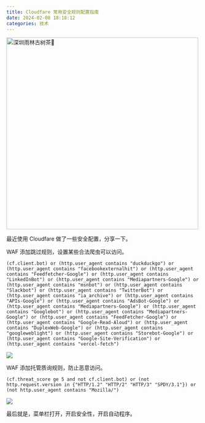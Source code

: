 ```yaml
---
title: Cloudfare 常用安全规则配置指南
date: 2024-02-08 18:18:12
categories: 技术
---
```


<img src="/images/cloudfare-rule/cover.jpg" width = "500" alt="深圳雨林古树茶🍵" />

最近使用 Cloudfare 做了一些安全配置，分享一下。

WAF 添加跳过规则，设置某些合法爬虫可以访问。

```
(cf.client.bot) or (http.user_agent contains "duckduckgo") or (http.user_agent contains "facebookexternalhit") or (http.user_agent contains "Feedfetcher-Google") or (http.user_agent contains "LinkedInBot") or (http.user_agent contains "Mediapartners-Google") or (http.user_agent contains "msnbot") or (http.user_agent contains "Slackbot") or (http.user_agent contains "TwitterBot") or (http.user_agent contains "ia_archive") or (http.user_agent contains "APIs-Google") or (http.user_agent contains "AdsBot-Google") or (http.user_agent contains "Mediapartners-Google") or (http.user_agent contains "Googlebot") or (http.user_agent contains "Mediapartners-Google") or (http.user_agent contains "FeedFetcher-Google") or (http.user_agent contains "Google-Read-Aloud") or (http.user_agent contains "DuplexWeb-Google") or (http.user_agent contains "googleweblight") or (http.user_agent contains "Storebot-Google") or (http.user_agent contains "Google-Site-Verification") or (http.user_agent contains "vercel-fetch")
```

![](/images/cloudfare-rule/img.png)

WAF 添加托管质询规则，防止恶意访问。

```
(cf.threat_score ge 5 and not cf.client.bot) or (not http.request.version in {"HTTP/1.2" "HTTP/2" "HTTP/3" "SPDY/3.1"}) or (not http.user_agent contains "Mozilla/") 
```

![](/images/cloudfare-rule/img_1.png)

最后就是，菜单栏打开，开启安全性，开启自动程序。